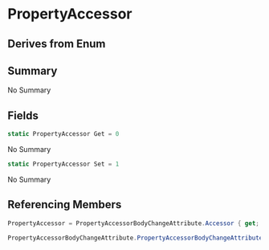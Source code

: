 # PropertyAccessor

## Derives from Enum

## Summary

No Summary
## Fields

```c#
static PropertyAccessor Get = 0
```
No Summary
```c#
static PropertyAccessor Set = 1
```
No Summary
## Referencing Members

```c#
PropertyAccessor = PropertyAccessorBodyChangeAttribute.Accessor { get; } 
```
```c#
PropertyAccessorBodyChangeAttribute.PropertyAccessorBodyChangeAttribute( PropertyAccessor ) 
```
